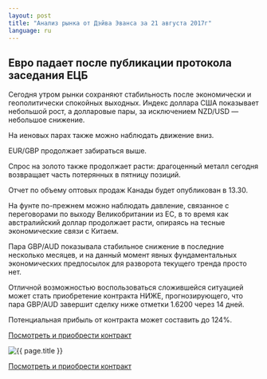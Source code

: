 ```yaml
---
layout: post
title: "Анализ рынка от Дэйва Эванса за 21 августа 2017г"
language: ru
---
```

## Евро падает после публикации протокола заседания ЕЦБ

Сегодня утром рынки сохраняют стабильность после экономически и геополитически спокойных выходных. Индекс доллара США показывает небольшой рост, а долларовые пары, за исключением NZD/USD — небольшое снижение.

На иеновых парах также можно наблюдать движение вниз.

EUR/GBP продолжает забираться выше.

Спрос на золото также продолжает расти: драгоценный металл сегодня возвращает часть потерянных в пятницу позиций.


Отчет по объему оптовых продаж Канады будет опубликован в 13.30.


На фунте по-прежнем можно наблюдать давление, связанное с переговорами по выходу Великобритании из ЕС, в то время как австралийский доллар продолжает расти, опираясь на тесные экономические связи с Китаем.

Пара GBP/AUD показывала стабильное снижение в последние несколько месяцев, и на данный момент явных фундаментальных экономических предпосылок для разворота текущего тренда просто нет.

Отличной возможностью воспользоваться сложившейся ситуацией может стать приобретение контракта НИЖЕ, прогнозирующего, что пара GBP/AUD завершит сделку ниже отметки 1.6200 через 14 дней. 

Потенциальная прибыль от контракта может составить до 124%.

<a href="http://record.binary.com/_bivVDfg8lHux76XffYA0JmNd7ZgqdRLk/1/?market=forex&underlying=frxGBPAUD&formname=higherlower&duration_amount=14&duration_units=d&amount=10&amount_type=payout&expiry_type=duration&barrier=1.62&s=1&t=is30XEmKpNx0T7cHhfQ0mp0co5lt24DG" target="_blank">Посмотреть и приобрести контракт</a>

<img src="{{ site.url }}/images/aug-17/ru-21-aug-17.png" alt="{{ page.title }}"  title="{{ page.title }}">

<a href="%LINK%%?https://www.binary.com/d/trade.cgi?market=forex&underlying=frxGBPAUD&formname=higherlower&duration_amount=14&duration_units=d&amount=10&amount_type=payout&expiry_type=duration&barrier=1.62&s=1&t=is30XEmKpNx0T7cHhfQ0mp0co5lt24DG" target="_blank">Посмотреть и приобрести контракт</a>